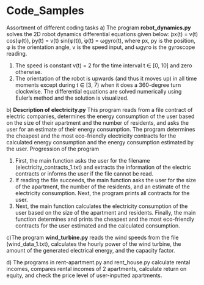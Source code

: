 # Code_Samples
Assortment of different coding tasks
a)	The program **robot_dynamics.py** solves the 2D robot dynamics differential equations given below:
̇px(t) = v(t) cos(φ(t)),
̇py(t) = v(t) sin(φ(t)),
̇φ(t) = ωgyro(t),
where px, py is the position, φ is the orientation angle, v is the speed input, and ωgyro is the gyroscope reading.
1)	The speed is constant v(t) = 2 for the time interval t ∈ [0, 10] and zero otherwise.
2)	The orientation of the robot is upwards (and thus it moves up) in all time moments except during t ∈ [3, 7) when it does a 360-degree turn clockwise.
The differential equations are solved numerically using Euler’s method and the solution is visualized.

b)	**Description of electricity.py**
This program reads from a file contract of electric companies, determines the energy consumption of the user based on the size of their apartment and the number of residents, and asks the user for an estimate of their energy consumption. The program determines the cheapest and the most eco-friendly electricity contracts for the calculated energy consumption and the energy consumption estimated by the user.
Progression of the program
1.	First, the main function asks the user for the filename (electricity_contracts_1.txt) and extracts the information of the electric contracts or informs the user if the file cannot be read. 
2.	If reading the file succeeds, the main function asks the user for the size of the apartment, the number of the residents, and an estimate of the electricity consumption. Next, the program prints all contracts for the user. 
3.	Next, the main function calculates the electricity consumption of the user based on the size of the apartment and residents. Finally, the main function determines and prints the cheapest and the most eco-friendly contracts for the user estimated and the calculated consumption. 

c)The program **wind_turbine.py** reads the wind speeds from the file (wind_data_1.txt), calculates the hourly power of the wind turbine, the amount of the generated electrical energy, and the capacity factor.

d) The programs in rent-apartment.py and rent_house.py calculate rental incomes, compares rental incomes of 2 apartments, calculate return on equity, and check the price level of user-inputted apartments.
